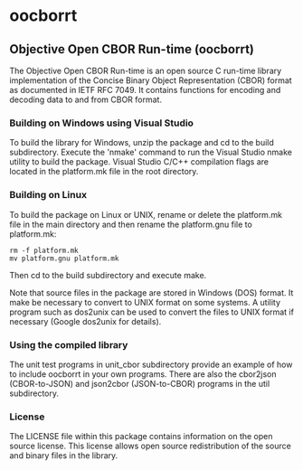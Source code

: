 # oocborrt
## Objective Open CBOR Run-time (oocborrt)

The Objective Open CBOR Run-time is an open source C run-time 
library implementation of the Concise Binary Object Representation 
(CBOR) format as documented in IETF RFC 7049.  It contains functions
for encoding and decoding data to and from CBOR format.

### Building on Windows using Visual Studio

To build the library for Windows, unzip the package and cd to the build
subdirectory.  Execute the 'nmake' command to run the Visual Studio nmake 
utility to build the package. Visual Studio C/C++ compilation flags are 
located in the platform.mk file in the root directory.

### Building on Linux

To build the package on Linux or UNIX, rename or delete the platform.mk 
file in the main directory and then rename the platform.gnu file to 
platform.mk:

```
rm -f platform.mk
mv platform.gnu platform.mk
```

Then cd to the build subdirectory and execute make.

Note that source files in the package are stored in Windows (DOS) format. 
It make be necessary to convert to UNIX format on some systems. 
A utility program such as dos2unix can be used to convert the files 
to UNIX format if necessary (Google dos2unix for details).

### Using the compiled library

The unit test programs in unit_cbor subdirectory provide an example of 
how to include oocborrt in your own programs.  There are also the 
cbor2json (CBOR-to-JSON) and json2cbor (JSON-to-CBOR) programs in 
the util subdirectory.

### License

The LICENSE file within this package contains information on the 
open source license.  This license allows open source redistribution 
of the source and binary files in the library.

